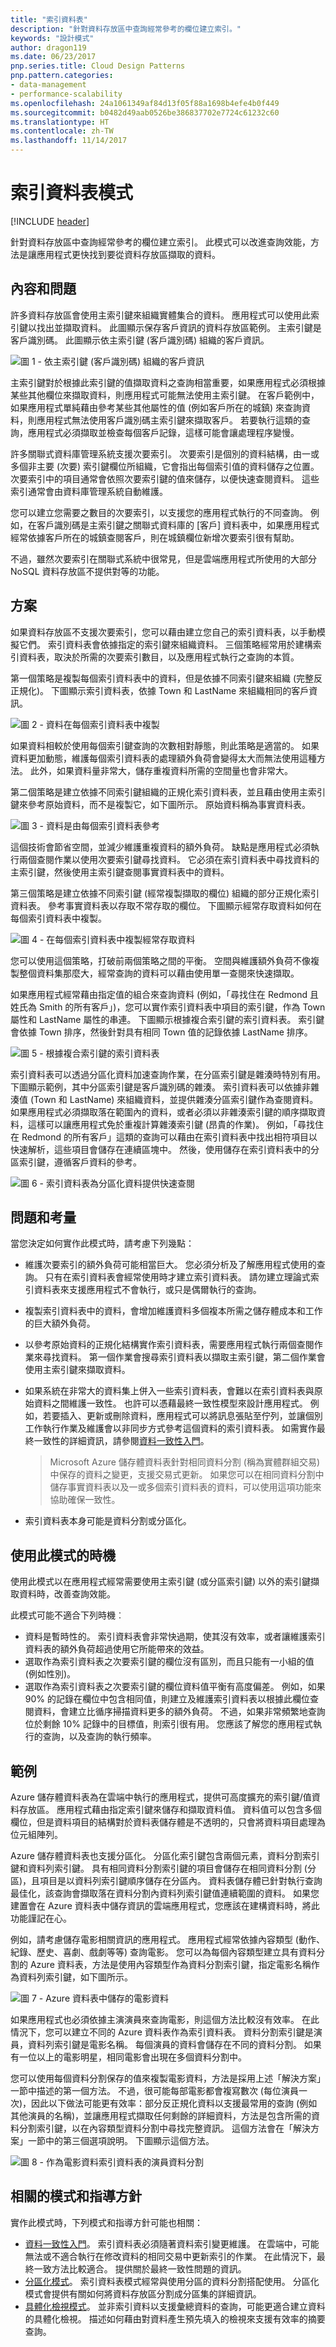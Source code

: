 ```yaml
---
title: "索引資料表"
description: "針對資料存放區中查詢經常參考的欄位建立索引。"
keywords: "設計模式"
author: dragon119
ms.date: 06/23/2017
pnp.series.title: Cloud Design Patterns
pnp.pattern.categories:
- data-management
- performance-scalability
ms.openlocfilehash: 24a1061349af84d13f05f88a1698b4efe4b0f449
ms.sourcegitcommit: b0482d49aab0526be386837702e7724c61232c60
ms.translationtype: HT
ms.contentlocale: zh-TW
ms.lasthandoff: 11/14/2017
---
```

# <a name="index-table-pattern"></a>索引資料表模式

[!INCLUDE [header](../_includes/header.md)]

針對資料存放區中查詢經常參考的欄位建立索引。 此模式可以改進查詢效能，方法是讓應用程式更快找到要從資料存放區擷取的資料。

## <a name="context-and-problem"></a>內容和問題

許多資料存放區會使用主索引鍵來組織實體集合的資料。 應用程式可以使用此索引鍵以找出並擷取資料。 此圖顯示保存客戶資訊的資料存放區範例。 主索引鍵是客戶識別碼。 此圖顯示依主索引鍵 (客戶識別碼) 組織的客戶資訊。

![圖 1 - 依主索引鍵 (客戶識別碼) 組織的客戶資訊](./_images/index-table-figure-1.png)


主索引鍵對於根據此索引鍵的值擷取資料之查詢相當重要，如果應用程式必須根據某些其他欄位來擷取資料，則應用程式可能無法使用主索引鍵。 在客戶範例中，如果應用程式單純藉由參考某些其他屬性的值 (例如客戶所在的城鎮) 來查詢資料，則應用程式無法使用客戶識別碼主索引鍵來擷取客戶。 若要執行這類的查詢，應用程式必須擷取並檢查每個客戶記錄，這樣可能會讓處理程序變慢。

許多關聯式資料庫管理系統支援次要索引。 次要索引是個別的資料結構，由一或多個非主要 (次要) 索引鍵欄位所組織，它會指出每個索引值的資料儲存之位置。 次要索引中的項目通常會依照次要索引鍵的值來儲存，以便快速查閱資料。 這些索引通常會由資料庫管理系統自動維護。

您可以建立您需要之數目的次要索引，以支援您的應用程式執行的不同查詢。 例如，在客戶識別碼是主索引鍵之關聯式資料庫的 [客戶] 資料表中，如果應用程式經常依據客戶所在的城鎮查閱客戶，則在城鎮欄位新增次要索引很有幫助。

不過，雖然次要索引在關聯式系統中很常見，但是雲端應用程式所使用的大部分 NoSQL 資料存放區不提供對等的功能。

## <a name="solution"></a>方案

如果資料存放區不支援次要索引，您可以藉由建立您自己的索引資料表，以手動模擬它們。 索引資料表會依據指定的索引鍵來組織資料。 三個策略經常用於建構索引資料表，取決於所需的次要索引數目，以及應用程式執行之查詢的本質。

第一個策略是複製每個索引資料表中的資料，但是依據不同索引鍵來組織 (完整反正規化)。 下圖顯示索引資料表，依據 Town 和 LastName 來組織相同的客戶資訊。

![圖 2 - 資料在每個索引資料表中複製](./_images/index-table-figure-2.png)


如果資料相較於使用每個索引鍵查詢的次數相對靜態，則此策略是適當的。 如果資料更加動態，維護每個索引資料表的處理額外負荷會變得太大而無法使用這種方法。 此外，如果資料量非常大，儲存重複資料所需的空間量也會非常大。

第二個策略是建立依據不同索引鍵組織的正規化索引資料表，並且藉由使用主索引鍵來參考原始資料，而不是複製它，如下圖所示。 原始資料稱為事實資料表。

![圖 3 - 資料是由每個索引資料表參考](./_images/index-table-figure-3.png)


這個技術會節省空間，並減少維護重複資料的額外負荷。 缺點是應用程式必須執行兩個查閱作業以使用次要索引鍵尋找資料。 它必須在索引資料表中尋找資料的主索引鍵，然後使用主索引鍵查閱事實資料表中的資料。

第三個策略是建立依據不同索引鍵 (經常複製擷取的欄位) 組織的部分正規化索引資料表。 參考事實資料表以存取不常存取的欄位。 下圖顯示經常存取資料如何在每個索引資料表中複製。

![圖 4 - 在每個索引資料表中複製經常存取資料](./_images/index-table-figure-4.png)


您可以使用這個策略，打破前兩個策略之間的平衡。 空間與維護額外負荷不像複製整個資料集那麼大，經常查詢的資料可以藉由使用單一查閱來快速擷取。

如果應用程式經常藉由指定值的組合來查詢資料 (例如，「尋找住在 Redmond 且姓氏為 Smith 的所有客戶」)，您可以實作索引資料表中項目的索引鍵，作為 Town 屬性和 LastName 屬性的串連。 下圖顯示根據複合索引鍵的索引資料表。 索引鍵會依據 Town 排序，然後針對具有相同 Town 值的記錄依據 LastName 排序。

![圖 5 - 根據複合索引鍵的索引資料表](./_images/index-table-figure-5.png)


索引資料表可以透過分區化資料加速查詢作業，在分區索引鍵是雜湊時特別有用。 下圖顯示範例，其中分區索引鍵是客戶識別碼的雜湊。 索引資料表可以依據非雜湊值 (Town 和 LastName) 來組織資料，並提供雜湊分區索引鍵作為查閱資料。 如果應用程式必須擷取落在範圍內的資料，或者必須以非雜湊索引鍵的順序擷取資料，這樣可以讓應用程式免於重複計算雜湊索引鍵 (昂貴的作業)。 例如，「尋找住在 Redmond 的所有客戶」這類的查詢可以藉由在索引資料表中找出相符項目以快速解析，這些項目會儲存在連續區塊中。 然後，使用儲存在索引資料表中的分區索引鍵，遵循客戶資料的參考。

![圖 6 - 索引資料表為分區化資料提供快速查閱](./_images/index-table-figure-6.png)


## <a name="issues-and-considerations"></a>問題和考量

當您決定如何實作此模式時，請考慮下列幾點：

- 維護次要索引的額外負荷可能相當巨大。 您必須分析及了解應用程式使用的查詢。 只有在索引資料表會經常使用時才建立索引資料表。 請勿建立理論式索引資料表來支援應用程式不會執行，或只是偶爾執行的查詢。
- 複製索引資料表中的資料，會增加維護資料多個複本所需之儲存體成本和工作的巨大額外負荷。
- 以參考原始資料的正規化結構實作索引資料表，需要應用程式執行兩個查閱作業來尋找資料。 第一個作業會搜尋索引資料表以擷取主索引鍵，第二個作業會使用主索引鍵來擷取資料。
- 如果系統在非常大的資料集上併入一些索引資料表，會難以在索引資料表與原始資料之間維護一致性。 也許可以憑藉最終一致性模型來設計應用程式。 例如，若要插入、更新或刪除資料，應用程式可以將訊息張貼至佇列，並讓個別工作執行作業及維護會以非同步方式參考這個資料的索引資料表。 如需實作最終一致性的詳細資訊，請參閱[資料一致性入門](https://msdn.microsoft.com/library/dn589800.aspx)。

   >  Microsoft Azure 儲存體資料表針對相同資料分割 (稱為實體群組交易) 中保存的資料之變更，支援交易式更新。 如果您可以在相同資料分割中儲存事實資料表以及一或多個索引資料表的資料，可以使用這項功能來協助確保一致性。

- 索引資料表本身可能是資料分割或分區化。

## <a name="when-to-use-this-pattern"></a>使用此模式的時機

使用此模式以在應用程式經常需要使用主索引鍵 (或分區索引鍵) 以外的索引鍵擷取資料時，改善查詢效能。

此模式可能不適合下列時機︰

- 資料是暫時性的。 索引資料表會非常快過期，使其沒有效率，或者讓維護索引資料表的額外負荷超過使用它所能帶來的效益。
- 選取作為索引資料表之次要索引鍵的欄位沒有區別，而且只能有一小組的值 (例如性別)。
- 選取作為索引資料表之次要索引鍵的欄位資料值平衡有高度偏差。 例如，如果 90% 的記錄在欄位中包含相同值，則建立及維護索引資料表以根據此欄位查閱資料，會建立比循序掃描資料更多的額外負荷。 不過，如果非常頻繁地查詢位於剩餘 10% 記錄中的目標值，則索引很有用。 您應該了解您的應用程式執行的查詢，以及查詢的執行頻率。

## <a name="example"></a>範例

Azure 儲存體資料表為在雲端中執行的應用程式，提供可高度擴充的索引鍵/值資料存放區。 應用程式藉由指定索引鍵來儲存和擷取資料值。 資料值可以包含多個欄位，但是資料項目的結構對於資料表儲存體是不透明的，只會將資料項目處理為位元組陣列。

Azure 儲存體資料表也支援分區化。 分區化索引鍵包含兩個元素，資料分割索引鍵和資料列索引鍵。 具有相同資料分割索引鍵的項目會儲存在相同資料分割 (分區)，且項目是以資料列索引鍵順序儲存在分區內。 資料表儲存體已針對執行查詢最佳化，該查詢會擷取落在資料分割內資料列索引鍵值連續範圍的資料。 如果您建置會在 Azure 資料表中儲存資訊的雲端應用程式，您應該在建構資料時，將此功能謹記在心。

例如，請考慮儲存電影相關資訊的應用程式。 應用程式經常依據內容類型 (動作、紀錄、歷史、喜劇、戲劇等等) 查詢電影。 您可以為每個內容類型建立具有資料分割的 Azure 資料表，方法是使用內容類型作為資料分割索引鍵，指定電影名稱作為資料列索引鍵，如下圖所示。

![圖 7 - Azure 資料表中儲存的電影資料](./_images/index-table-figure-7.png)


如果應用程式也必須依據主演演員來查詢電影，則這個方法比較沒有效率。 在此情況下，您可以建立不同的 Azure 資料表作為索引資料表。 資料分割索引鍵是演員，資料列索引鍵是電影名稱。 每個演員的資料會儲存在不同的資料分割。 如果有一位以上的電影明星，相同電影會出現在多個資料分割中。

您可以使用每個資料分割保存的值來複製電影資料，方法是採用上述「解決方案」一節中描述的第一個方法。 不過，很可能每部電影都會複寫數次 (每位演員一次)，因此以下做法可能更有效率：部分反正規化資料以支援最常用的查詢 (例如其他演員的名稱)，並讓應用程式擷取任何剩餘的詳細資料，方法是包含所需的資料分割索引鍵，以在內容類型資料分割中尋找完整資訊。 這個方法會在「解決方案」一節中的第三個選項說明。 下圖顯示這個方法。

![圖 8 - 作為電影資料索引資料表的演員資料分割](./_images/index-table-figure-8.png)


## <a name="related-patterns-and-guidance"></a>相關的模式和指導方針

實作此模式時，下列模式和指導方針可能也相關：

- [資料一致性入門](https://msdn.microsoft.com/library/dn589800.aspx)。 索引資料表必須隨著資料索引變更維護。 在雲端中，可能無法或不適合執行在修改資料的相同交易中更新索引的作業。 在此情況下，最終一致方法比較適合。 提供關於最終一致性問題的資訊。
- [分區化模式](https://msdn.microsoft.com/library/dn589797.aspx)。 索引資料表模式經常與使用分區的資料分割搭配使用。 分區化模式會提供有關如何將資料存放區分割成分區集的詳細資訊。
- [具體化檢視模式](materialized-view.md)。 並非索引資料以支援彙總資料的查詢，可能更適合建立資料的具體化檢視。 描述如何藉由對資料產生預先填入的檢視來支援有效率的摘要查詢。
